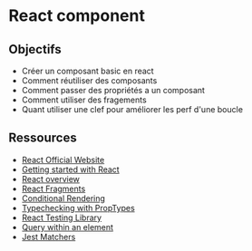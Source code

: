 # React component

## Objectifs

- Créer un composant basic en react
- Comment réutiliser des composants
- Comment passer des propriétés a un composant
- Comment utiliser des fragements
- Quant utiliser une clef pour améliorer les perf d'une boucle

## Ressources

- [React Official Website](https://react.dev)
- [Getting started with React](https://flaviocopes.com/vite-react-app/)
- [React overview](https://react.dev/learn)
- [React Fragments](https://react.dev/reference/react/Fragment)
- [Conditional Rendering](https://react.dev/learn/conditional-rendering)
- [Typechecking with PropTypes](https://blog.logrocket.com/validate-react-props-proptypes/)
- [React Testing Library](https://testing-library.com/docs/)
- [Query within an element](https://testing-library.com/docs/dom-testing-library/api-within/)
- [Jest Matchers](https://jestjs.io/docs/using-matchers)
